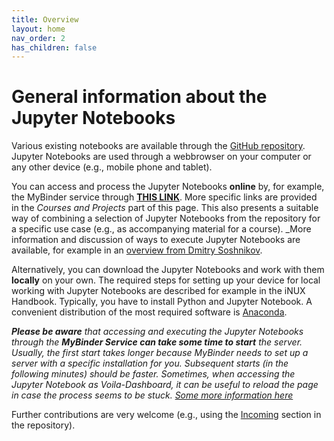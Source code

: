 ```yaml
---
title: Overview
layout: home
nav_order: 2
has_children: false
---
```


# General information about the Jupyter Notebooks

Various existing notebooks are available through the [GitHub repository](https://github.com/gw-inux/Jupyter-Notebooks/). Jupyter Notebooks are used through a webbrowser on your computer or any other device (e.g., mobile phone and tablet).

You can access and process the Jupyter Notebooks **online** by, for example, the MyBinder service through [**THIS LINK**](https://mybinder.org/v2/gh/gw-inux/Jupyter-Notebooks/HEAD?urlpath=tree). More specific links are provided in the _Courses and Projects_ part of this page. This also presents a suitable way of combining a selection of Jupyter Notebooks from the repository for a specific use case (e.g., as accompanying material for a course). _More information and discussion of ways to execute Jupyter Notebooks are available, for example in an [overview from Dmitry Soshnikov](https://soshnikov.com/education/how-to-execute-notebooks-from-github/). 

Alternatively, you can download the Jupyter Notebooks and work with them **locally** on your own. The required steps for setting up your device for local working with Jupyter Notebooks are described for example in the iNUX Handbook. Typically, you have to install Python and Jupyter Notebook. A convenient distribution of the most required software is [Anaconda](https://www.anaconda.com/).


_**Please be aware** that accessing and executing the Jupyter Notebooks through the **MyBinder Service can take some time to start** the server. Usually, the first start takes longer because MyBinder needs to set up a server with a specific installation for you. Subsequent starts (in the following minutes) should be faster. Sometimes, when accessing the Jupyter Notebook as Voila-Dashboard, it can be useful to reload the page in case the process seems to be stuck. [Some more information here](https://discourse.jupyter.org/t/how-to-reduce-mybinder-org-repository-startup-time/4956)_ 

Further contributions are very welcome (e.g., using the [Incoming](https://github.com/gw-inux/Jupyter-Notebooks/tree/main/99%20INCOMING) section in the repository).
